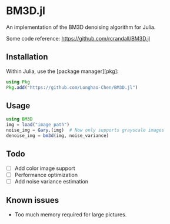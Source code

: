 # BM3D.jl

An implementation of the BM3D denoising algorithm for Julia.

Some code reference: https://github.com/rcrandall/BM3D.jl

## Installation

Within Julia, use the [package manager][pkg]:
```julia
using Pkg
Pkg.add("https://github.com/Longhao-Chen/BM3D.jl")
```

## Usage

```julia
using BM3D
img = load("image path")
noise_img = Gary.(img)	# Now only supports grayscale images
denoise_img = bm3d(img, noise_variance)
```

## Todo

- [ ] Add color image support
- [ ] Performance optimization
- [ ] Add noise variance estimation

## Known issues

* Too much memory required for large pictures.
